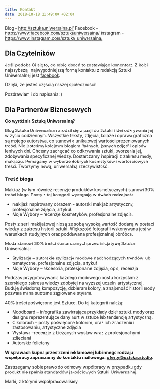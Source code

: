 ```yaml
---
title: Kontakt
date: 2018-10-18 21:49:00 +02:00
---
```


Blog - http://sztukauniwersalna.pl/
Facebook - https://www.facebook.com/sztukauniwersalna/
Instagram - https://www.instagram.com/sztuka_uniwersalna/


## Dla Czytelników

Jeśli podoba Ci się to, co robię doceń to zostawiając komentarz. Z kolei najszybszą i najwygodniejszą formą kontaktu z redakcją Sztuki Uniwersalnej jest [facebook](https://www.facebook.com/sztukauniwersalna).

Dzięki, że jesteś częścią naszej społeczności!

Pozdrawiam i do napisania :)


## Dla Partnerów Biznesowych

**Co wyróżnia Sztukę Uniwersalną?**

Blog Sztuka Uniwersalna narodził się z pasji do Sztuki i idei odkrywania jej w życiu codziennym. Wszystkie teksty, zdjęcia, kolaże i oprawa graficzna są mojego autorstwa, co stanowi o unikatowej wartości prezentowanych treści.
Nie jesteśmy kolejnym blogiem ‘ładnych, jasnych zdjęć’ i opisów leniwych dni. Chcemy zachęcać do odkrywania sztuki, tworzenia jej, zdobywania specyficznej wiedzy. Dostarczamy inspiracji z zakresu mody, makijażu. Pomagamy w wyborze dobrych kosmetyków i wartościowych treści. Tworzymy nową, uniwersalną rzeczywistość.


### Treść bloga

Makijaż (w tym również recenzje produktów kosmetycznych) stanowi 30% treści bloga. Posty z tej kategorii występują w dwóch rodzajach:

* makijaż inspirowany obrazem – autorski makijaż artystyczny, profesjonalne zdjęcia, artykuł.
* Moje Wybory – recenzje kosmetyków, profesjonalne zdjęcia.

Posty z serii makijażowej niosą ze sobą wysoką wartość dodaną w postaci wiedzy z zakresu historii sztuki. Większość fotografii wykonywana jest w warunkach studyjnych oraz poddawana profesjonalnej obróbce.

Moda stanowi 30% treści dostarczanych przez inicjatywę Sztuka Uniwersalna:
	
* Stylizacje – autorskie stylizacje modowe nadchodzących trendów lub 	tematyczne, profesjonalne zdjęcia, artykuł
* Moje Wybory – akcesoria, profesjonalne zdjęcia, opis, recenzja

Podczas przygotowywania każdego modowego postu korzystam z szerokiego zakresu wiedzy zdobytej na wyższej uczelni artystycznej. Buduję świadomą kompozycję, dobieram kolory, a znajomość historii mody pozwala mi na subtelne żąglowanie stylami.

40% treści poświęcone jest Sztuce. Do tej kategorii należą:

* Moodboard – infografika zawierająca przykłady dzieł sztuki, mody oraz designu reprezentujące dany nurt w sztuce lub tendencję artystyczną.
* O kolorach – posty poświęcone kolorom, oraz ich znaczeniu i zastosowaniu, artystyczne zdjęcia
* Wystawa –recenzje z bieżących wystaw wraz z profesjonalnymi zdjęciami
* Autorskie felietony


**W sprawach kupna przestrzeni reklamowej lub innego rodzaju współpracy zapraszamy do kontaktu mailowego: [oferty@sztuka.studio](mailto:oferty@sztuka.studio).**

Zastrzegamy sobie prawo do odmowy współpracy w przypadku gdy produkt nie spełnia standardów jakościowych Sztuki Uniwersalnej.


Marki, z którymi współpracowaliśmy
